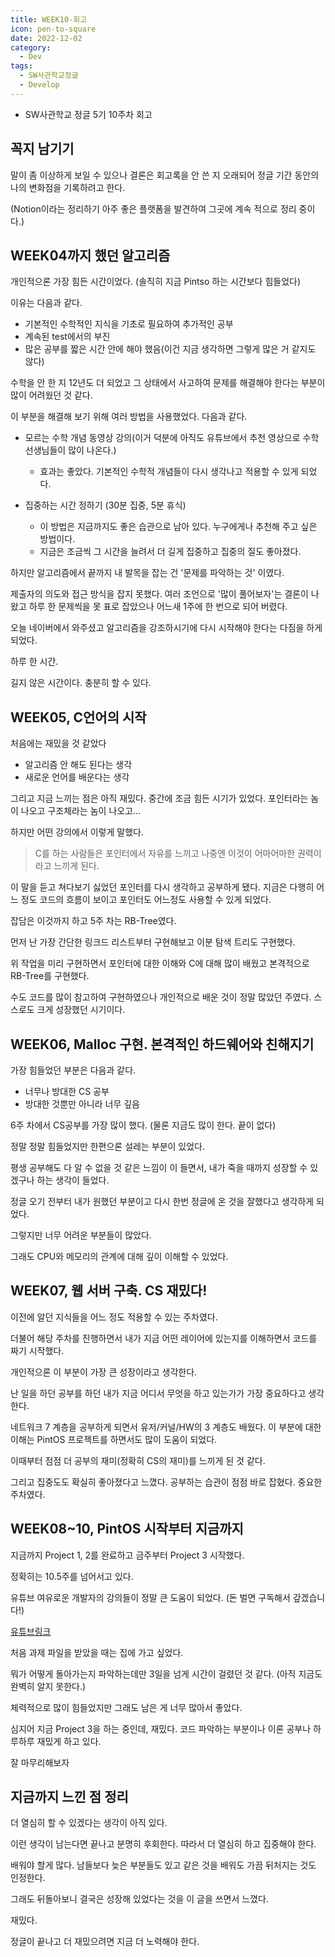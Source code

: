 ```yaml
---
title: WEEK10-회고
icon: pen-to-square
date: 2022-12-02
category:
  - Dev
tags:
  - SW사관학교정글
  - Develop
---
```


- SW사관학교 정글 5기 10주차 회고
<!-- more -->

## **꼭지 남기기**

말이 좀 이상하게 보일 수 있으나 결론은 회고록을 안 쓴 지 오래되어 정글 기간 동안의 나의 변화점을 기록하려고 한다.

(Notion이라는 정리하기 아주 좋은 플랫폼을 발견하여 그곳에 계속 적으로 정리 중이다.)

## **WEEK04까지 했던 알고리즘**

개인적으론 가장 힘든 시간이었다. (솔직히 지금 Pintso 하는 시간보다 힘들었다)

이유는 다음과 같다.

- 기본적인 수학적인 지식을 기초로 필요하여 추가적인 공부
- 계속된 test에서의 부진
- 많은 공부를 짧은 시간 안에 해야 했음(이건 지금 생각하면 그렇게 많은 거 같지도 않다)

수학을 안 한 지 12년도 더 되었고 그 상태에서 사고하여 문제를 해결해야 한다는 부분이 많이 어려웠던 것 같다.

이 부분을 해결해 보기 위해 여러 방법을 사용했었다. 다음과 같다.

- 모르는 수학 개념 동영상 강의(이거 덕분에 아직도 유튜브에서 추천 영상으로 수학선생님들이 많이 나온다.)
    - 효과는 좋았다. 기본적인 수학적 개념들이 다시 생각나고 적용할 수 있게 되었다.
    
- 집중하는 시간 정하기 (30분 집중, 5분 휴식)
    - 이 방법은 지금까지도 좋은 습관으로 남아 있다. 누구에게나 추천해 주고 싶은 방법이다.
    - 지금은 조금씩 그 시간을 늘려서 더 길게 집중하고 집중의 질도 좋아졌다.
    

하지만 알고리즘에서 끝까지 내 발목을 잡는 건 '문제를 파악하는 것' 이였다.

제출자의 의도와 접근 방식을 잡지 못했다. 여러 조언으로 '많이 풀어보자'는 결론이 나왔고 하루 한 문제씩을 못 표로 잡았으나 어느새 1주에 한 번으로 되어 버렸다.

오늘 네이버에서 와주셨고 알고리즘을 강조하시기에 다시 시작해야 한다는 다짐을 하게 되었다.

하루 한 시간.

길지 않은 시간이다. 충분히 할 수 있다.

## **WEEK05, C언어의 시작**

처음에는 재밌을 것 같았다

- 알고리즘 안 해도 된다는 생각
- 새로운 언어를 배운다는 생각

그리고 지금 느끼는 점은 아직 재밌다. 중간에 조금 힘든 시기가 있었다. 포인터라는 놈이 나오고 구조체라는 놈이 나오고...

하지만 어떤 강의에서 이렇게 말했다.

> C를 하는 사람들은 포인터에서 자유를 느끼고 나중엔 이것이 어마어마한 권력이라고 느끼게 된다.

이 말을 듣고 쳐다보기 싫었던 포인터를 다시 생각하고 공부하게 됐다. 지금은 다행히 어느 정도 코드의 흐름이 보이고 포인터도 어느정도 사용할 수 있게 되었다.

잡담은 이것까지 하고 5주 차는 RB-Tree였다.

먼저 난 가장 간단한 링크드 리스트부터 구현해보고 이분 탐색 트리도 구현했다.

위 작업을 미리 구현하면서 포인터에 대한 이해와 C에 대해 많이 배웠고 본격적으로 RB-Tree를 구현했다.

수도 코드를 많이 참고하여 구현하였으나 개인적으로 배운 것이 정말 많았던 주였다. 스스로도 크게 성장했던 시기이다.

## **WEEK06, Malloc 구현. 본격적인 하드웨어와 친해지기**

가장 힘들었던 부분은 다음과 같다.

- 너무나 방대한 CS 공부
- 방대한 것뿐만 아니라 너무 깊음

6주 차에서 CS공부를 가장 많이 했다. (물론 지금도 많이 한다. 끝이 없다)

정말 정말 힘들었지만 한편으론 설레는 부분이 있었다.

평생 공부해도 다 알 수 없을 것 같은 느낌이 이 들면서, 내가 죽을 때까지 성장할 수 있겠구나 하는 생각이 들었다.

정글 오기 전부터 내가 원했던 부분이고 다시 한번 정글에 온 것을 잘했다고 생각하게 되었다.

그렇지만 너무 어려운 부분들이 많았다.

그래도 CPU와 메모리의 관계에 대해 깊이 이해할 수 있었다.

## **WEEK07, 웹 서버 구축. CS 재밌다!**

이전에 알던 지식들을 어느 정도 적용할 수 있는 주차였다.

더불어 해당 주차를 진행하면서 내가 지금 어떤 레이어에 있는지를 이해하면서 코드를 짜기 시작했다.

개인적으론 이 부분이 가장 큰 성장이라고 생각한다.

난 일을 하던 공부를 하던 내가 지금 어디서 무엇을 하고 있는가가 가장 중요하다고 생각한다.

네트워크 7 계층을 공부하게 되면서 유저/커널/HW의 3 계층도 배웠다. 이 부분에 대한 이해는 PintOS 프로젝트를 하면서도 많이 도움이 되었다.

이때부터 점점 더 공부의 재미(정확히 CS의 재미)를 느끼게 된 것 같다.

그리고 집중도도 확실히 좋아졌다고 느꼈다. 공부하는 습관이 점점 바로 잡혔다. 중요한 주차였다.

## **WEEK08~10, PintOS 시작부터 지금까지**

지금까지 Project 1, 2를 완료하고 금주부터 Project 3 시작했다.

정확히는 10.5주를 넘어서고 있다.

유튜브 여유로운 개발자의 강의들이 정말 큰 도움이 되었다. (돈 벌면 구독해서 갚겠습니다!)

[유튜브링크](https://www.youtube.com/@user-kw8xd4qi8q)

처음 과제 파일을 받았을 때는 집에 가고 싶었다.

뭐가 어떻게 돌아가는지 파악하는데만 3일을 넘게 시간이 걸렸던 것 같다. (아직 지금도 완벽히 알지 못한다.)

체력적으로 많이 힘들었지만 그래도 남은 게 너무 많아서 좋았다.

심지어 지금 Project 3을 하는 중인데, 재밌다. 코드 파악하는 부분이나 이론 공부나 하루하루 재밌게 하고 있다.

잘 마무리해보자

## **지금까지 느낀 점 정리**

더 열심히 할 수 있겠다는 생각이 아직 있다.

이런 생각이 남는다면 끝나고 분명히 후회한다. 따라서 더 열심히 하고 집중해야 한다.

배워야 할게 많다. 남들보다 늦은 부분들도 있고 같은 것을 배워도 가끔 뒤처지는 것도 인정한다.

그래도 뒤돌아보니 결국은 성장해 있었다는 것을 이 글을 쓰면서 느꼈다.

재밌다.

정글이 끝나고 더 재밌으려면 지금 더 노력해야 한다.